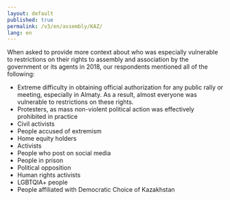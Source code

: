 ```yaml
---
layout: default
published: true
permalink: /v3/en/assembly/KAZ/
lang: en
---
```


When asked to provide more context about who was especially vulnerable to restrictions on their rights to assembly and association by the government or its agents in 2018, our respondents mentioned all of the following:
-	Extreme difficulty in obtaining official authorization for any public rally or meeting, especially in Almaty. As a result, almost everyone was vulnerable to restrictions on these rights. 
-	Protesters, as mass non-violent political action was effectively prohibited in practice
-	Civil activists
-	People accused of extremism
-	Home equity holders
-	Activists
-	People who post on social media
-	People in prison
-	Political opposition
-	Human rights activists
-	LGBTQIA+ people
-	People affiliated with Democratic Choice of Kazakhstan

